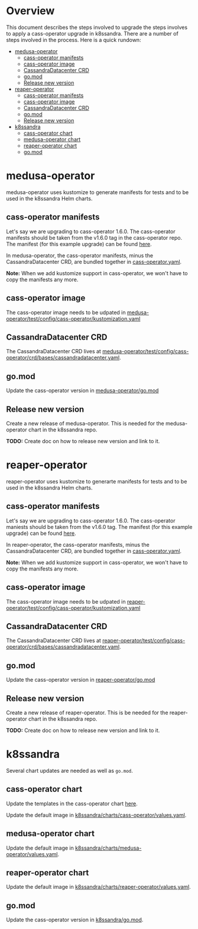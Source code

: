 # Overview
This document describes the steps involved to upgrade the steps involves to apply a cass-operator upgrade in k8ssandra. There are a number of steps involved in the process. Here is a quick rundown:

* [medusa-operator](#medusa-operator)
  * [cass-operator manifests](#cass-operator-manifests-1)
  * [cass-operator image](#cass-operator-image-1)
  * [CassandraDatacenter CRD](#cassandradatacenter-crd-1)
  * [go.mod](#gomod-1)
  * [Release new version](#release-new-version-1)
* [reaper-operator](#reaper-operator)
  * [cass-operator manifests](#cass-operator-manifests-2)
  * [cass-operator image](#cass-operator-image-2)
  * [CassandraDatacenter CRD](#cassandradatacenter-crd-2)
  * [go.mod](#gomod-2)
  * [Release new version](#release-new-version-2)
* [k8ssandra](#k8ssandra)
  * [cass-operator chart](#cass-operator-chart)
  * [medusa-operator chart](#medusa-operator-chart)
  * [reaper-operator chart](#reaper-operator-chart)
  * [go.mod](#gomod)


# medusa-operator
medusa-operator uses kustomize to generate manifests for tests and to be used in the k8ssandra Helm charts.

## cass-operator manifests
Let's say we are upgrading to cass-operator 1.6.0. The cass-operator manifests should be taken from the v1.6.0 tag in the cass-operator repo. The manifest (for this example upgrade) can be found [here](https://github.com/datastax/cass-operator/tree/v1.6.0/operator/deploy).

In medusa-operator, the cass-operator manifests, minus the CassandraDatacenter CRD, are bundled together in [cass-operator.yaml](https://github.com/k8ssandra/medusa-operator/blob/master/test/config/cass-operator/cass-operator.yaml).

**Note:** When we add kustomize support in cass-operator, we won't have to copy the manifests any more.

## cass-operator image
The cass-operator image needs to be udpated in [medusa-operator/test/config/cass-operator/kustomization.yaml](https://github.com/k8ssandra/medusa-operator/blob/master/test/config/cass-operator/kustomization.yaml)

## CassandraDatacenter CRD
The CassandraDatacenter CRD lives at [medusa-operator/test/config/cass-operator/crd/bases/cassandradatacenter.yaml](https://github.com/k8ssandra/medusa-operator/blob/master/test/config/cass-operator/crd/bases/cassandradatacenter.yaml).

## go.mod
Update the cass-operator version in [medusa-operator/go.mod](https://github.com/k8ssandra/medusa-operator/blob/master/go.mod)

## Release new version
Create a new release of medusa-operator. This is needed for the medusa-operator chart in the k8ssandra repo.

**TODO:** Create doc on how to release new version and link to it.

# reaper-operator
reaper-operator uses kustomize to generarte manifests for tests and to be used in the k8ssandra Helm charts.

## cass-operator manifests
Let's say we are upgrading to cass-operator 1.6.0. The cass-operator maniests should be taken from the v1.6.0 tag. The manifest (for this example upgrade) can be found [here](https://github.com/datastax/cass-operator/tree/v1.6.0/operator/deploy).

In reaper-operator, the cass-operator manifests, minus the CassandraDatacenter CRD, are bundled together in [cass-operator.yaml](https://github.com/k8ssandra/reaper-operator/blob/master/test/config/cass-operator/cass-operator.yaml).

**Note:** When we add kustomize support in cass-operator, we won't have to copy the manifests any more.

## cass-operator image
The cass-operator image needs to be udpated in [reaper-operator/test/config/cass-operator/kustomization.yaml](https://github.com/k8ssandra/reaper-operator/blob/master/test/config/cass-operator/kustomization.yaml)

## CassandraDatacenter CRD
The CassandraDatacenter CRD lives at [reaper-operator/test/config/cass-operator/crd/bases/cassandradatacenter.yaml](https://github.com/k8ssandra/reaper-operator/blob/master/test/config/cass-operator/crd/bases/cassandradatacenter.yaml).

## go.mod
Update the cass-operator version in [reaper-operator/go.mod](https://github.com/k8ssandra/reaper-operator/blob/master/go.mod)

## Release new version
Create a new release of reaper-operator. This is be needed for the reaper-operator chart in the k8ssandra repo.

**TODO:** Create doc on how to release new version and link to it.

# k8ssandra
Several chart updates are needed as well as `go.mod`.

## cass-operator chart
Update the templates in the cass-operator chart [here](https://github.com/k8ssandra/k8ssandra/tree/main/charts/cass-operator).

Update the default image in [k8ssandra/charts/cass-operator/values.yaml](https://github.com/k8ssandra/k8ssandra/blob/main/charts/cass-operator/values.yaml).

## medusa-operator chart
Update the default image in [k8ssandra/charts/medusa-operator/values.yaml](https://github.com/k8ssandra/k8ssandra/blob/main/charts/medusa-operator/values.yaml).

## reaper-operator chart
Update the default image in [k8ssandra/charts/reaper-operator/values.yaml](https://github.com/k8ssandra/k8ssandra/blob/main/charts/reaper-operator/values.yaml).

## go.mod
Update the cass-operator version in [k8ssandra/go.mod](https://github.com/k8ssandra/k8ssandra/blob/main/go.mod).